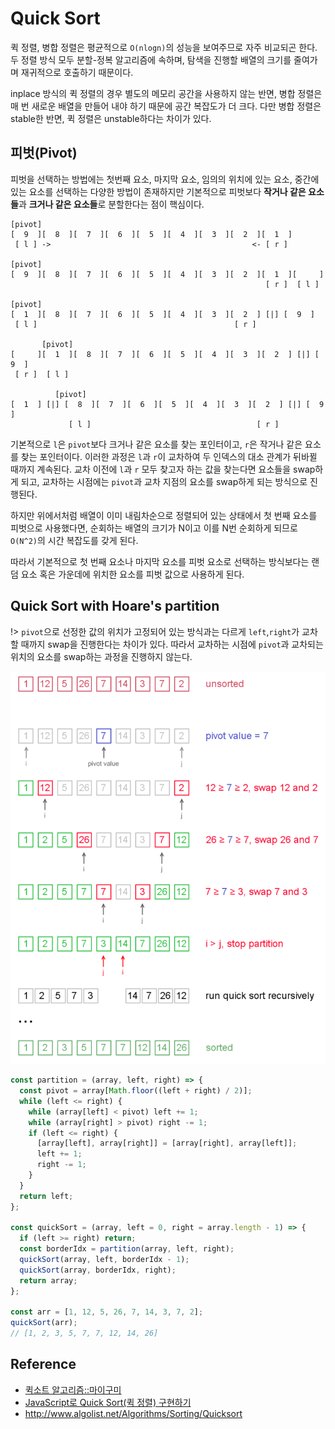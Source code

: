 # Quick Sort

퀵 정렬, 병합 정렬은 평균적으로 `O(nlogn)`의 성능을 보여주므로 자주 비교되곤 한다. 두 정렬 방식 모두 분할-정복 알고리즘에 속하며, 탐색을 진행할 배열의 크기를 줄여가며 재귀적으로 호출하기 때문이다.

inplace 방식의 퀵 정렬의 경우 별도의 메모리 공간을 사용하지 않는 반면, 병합 정렬은 매 번 새로운 배열을 만들어 내야 하기 때문에 공간 복잡도가 더 크다. 다만 병합 정렬은 stable한 반면, 퀵 정렬은 unstable하다는 차이가 있다.

## 피벗(Pivot)

피벗을 선택하는 방법에는 첫번째 요소, 마지막 요소, 임의의 위치에 있는 요소, 중간에 있는 요소를 선택하는 다양한 방법이 존재하지만 기본적으로 피벗보다 **작거나 같은 요소들**과 **크거나 같은 요소들**로 분할한다는 점이 핵심이다.

```
[pivot]
[  9  ][  8  ][  7  ][  6  ][  5  ][  4  ][  3  ][  2  ][  1  ]
 [ l ] ->                                             <- [ r ]

[pivot]
[  9  ][  8  ][  7  ][  6  ][  5  ][  4  ][  3  ][  2  ][  1  ][     ]
                                                         [ r ]  [ l ]

[pivot]
[  1  ][  8  ][  7  ][  6  ][  5  ][  4  ][  3  ][  2  ] [|] [  9  ]
 [ l ]                                            [ r ]

       [pivot]
[     ][  1  ][  8  ][  7  ][  6  ][  5  ][  4  ][  3  ][  2  ] [|] [  9  ]
 [ r ]  [ l ]

          [pivot]
[  1  ] [|] [  8  ][  7  ][  6  ][  5  ][  4  ][  3  ][  2  ] [|] [  9  ]
             [ l ]                                     [ r ]
```

기본적으로 `l`은 `pivot`보다 크거나 같은 요소를 찾는 포인터이고, `r`은 작거나 같은 요소를 찾는 포인터이다. 이러한 과정은 `l`과 `r`이 교차하여 두 인덱스의 대소 관계가 뒤바뀔 때까지 계속된다. 교차 이전에 `l`과 `r` 모두 찾고자 하는 값을 찾는다면 요소들을 swap하게 되고, 교차하는 시점에는 `pivot`과 교차 지점의 요소를 swap하게 되는 방식으로 진행된다.

하지만 위에서처럼 배열이 이미 내림차순으로 정렬되어 있는 상태에서 첫 번째 요소를 피벗으로 사용했다면, 순회하는 배열의 크기가 N이고 이를 N번 순회하게 되므로 `O(N^2)`의 시간 복잡도를 갖게 된다.

따라서 기본적으로 첫 번째 요소나 마지막 요소를 피벗 요소로 선택하는 방식보다는 랜덤 요소 혹은 가운데에 위치한 요소를 피벗 값으로 사용하게 된다.

## Quick Sort with Hoare's partition

!> `pivot`으로 선정한 값의 위치가 고정되어 있는 방식과는 다르게 `left`,`right`가 교차할 때까지 swap을 진행한다는 차이가 있다. 따라서 교차하는 시점에 `pivot`과 교차되는 위치의 요소를 swap하는 과정을 진행하지 않는다.

![](images/inplace-quicksort.png)

```javascript
const partition = (array, left, right) => {
  const pivot = array[Math.floor((left + right) / 2)];
  while (left <= right) {
    while (array[left] < pivot) left += 1;
    while (array[right] > pivot) right -= 1;
    if (left <= right) {
      [array[left], array[right]] = [array[right], array[left]];
      left += 1;
      right -= 1;
    }
  }
  return left;
};

const quickSort = (array, left = 0, right = array.length - 1) => {
  if (left >= right) return;
  const borderIdx = partition(array, left, right);
  quickSort(array, left, borderIdx - 1);
  quickSort(array, borderIdx, right);
  return array;
};

const arr = [1, 12, 5, 26, 7, 14, 3, 7, 2];
quickSort(arr);
// [1, 2, 3, 5, 7, 7, 12, 14, 26]
```

## Reference

- [퀵소트 알고리즘::마이구미](<https://mygumi.tistory.com/308#:~:text=%ED%80%B5%EC%86%8C%ED%8A%B8%EB%8A%94%20%EB%B6%84%ED%95%A0%20%EC%A0%95%EB%B3%B5%20%EB%B0%A9%EB%B2%95,O(nlogn)%20%EC%9D%84%20%EA%B0%80%EC%A7%84%EB%8B%A4.>)
- [JavaScript로 Quick Sort(퀵 정렬) 구현하기](https://jun-choi-4928.medium.com/javascript%EB%A1%9C-quick-sort-%ED%80%B5-%EC%A0%95%EB%A0%AC-%EA%B5%AC%ED%98%84%ED%95%98%EA%B8%B0-76bf539abc0d)
- http://www.algolist.net/Algorithms/Sorting/Quicksort

